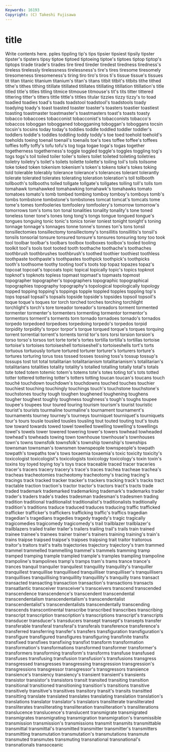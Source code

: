 ```yaml
---
Keywords: 16193 
Copyright: (C) Takeshi Fujisawa
---
```


# title

Write contents here.
pples tippling tip's tips tipsier tipsiest tipsily
tipster tipster's tipsters tipsy tiptoe tiptoed tiptoeing tiptoe's tiptoes tiptop
tiptop's tiptops tirade tirade's tirades tire tired tireder tiredest tiredness
tiredness's tireless tirelessly tirelessness tirelessness's tire's tires tiresome tiresomely tiresomeness
tiresomeness's tiring tiro tiro's tiros ti's tissue tissue's tissues tit
titan titanic titanium titanium's titan's titans titbit titbit's titbits tithe
tithed tithe's tithes tithing titillate titillated titillates titillating titillation titillation's
title titled title's titles titling titmice titmouse titmouse's tit's tits
titter tittered tittering titter's titters tittle tittle's tittles titular tizzies
tizzy tizzy's to toad toadied toadies toad's toads toadstool toadstool's
toadstools toady toadying toady's toast toasted toaster toaster's toasters toastier
toastiest toasting toastmaster toastmaster's toastmasters toast's toasts toasty tobacco tobaccoes
tobacconist tobacconist's tobacconists tobacco's tobaccos toboggan tobogganed tobogganing toboggan's toboggans
tocsin tocsin's tocsins today today's toddies toddle toddled toddler toddler's
toddlers toddle's toddles toddling toddy toddy's toe toed toehold toehold's
toeholds toeing toenail toenail's toenails toe's toes toffee toffee's toffees
toffies toffy toffy's tofu tofu's tog toga togae toga's togas
together togetherness togetherness's toggle toggled toggle's toggles toggling tog's togs
togs's toil toiled toiler toiler's toilers toilet toileted toileting toiletries
toiletry toiletry's toilet's toilets toilette toilette's toiling toil's toils toilsome
toke toked token tokenism tokenism's token's tokens toke's tokes toking
told tolerable tolerably tolerance tolerance's tolerances tolerant tolerantly tolerate tolerated
tolerates tolerating toleration toleration's toll tollbooth tollbooth's tollbooths tolled tollgate
tollgate's tollgates tolling toll's tolls tom tomahawk tomahawked tomahawking tomahawk's
tomahawks tomato tomatoes tomato's tomb tombed tombing tomboy tomboy's tomboys
tomb's tombs tombstone tombstone's tombstones tomcat tomcat's tomcats tome tome's
tomes tomfooleries tomfoolery tomfoolery's tomorrow tomorrow's tomorrows tom's toms ton
tonal tonalities tonality tonality's tone toned toneless toner tone's tones
tong tong's tongs tongue tongued tongue's tongues tonguing tonic tonic's
tonics tonier toniest tonight tonight's toning tonnage tonnage's tonnages tonne
tonne's tonnes ton's tons tonsil tonsillectomies tonsillectomy tonsillectomy's tonsillitis tonsillitis's
tonsil's tonsils tonsorial tonsure tonsured tonsure's tonsures tonsuring tony too
took tool toolbar toolbar's toolbars toolbox toolboxes toolbox's tooled tooling
toolkit tool's tools toot tooted tooth toothache toothache's toothaches toothbrush
toothbrushes toothbrush's toothed toothier toothiest toothless toothpaste toothpaste's toothpastes toothpick
toothpick's toothpicks tooth's toothsome toothy tooting toot's toots top topaz
topazes topaz's topcoat topcoat's topcoats topic topical topically topic's topics
topknot topknot's topknots topless topmast topmast's topmasts topmost topographer topographer's
topographers topographic topographical topographies topography topography's topological topologically topology topped
topping topping's toppings topple toppled topples toppling top's tops topsail
topsail's topsails topside topside's topsides topsoil topsoil's toque toque's toques
tor torch torched torches torching torchlight torchlight's torch's tore toreador
toreador's toreadors torment tormented tormenter tormenter's tormenters tormenting tormentor tormentor's
tormentors torment's torments torn tornado tornadoes tornado's tornados torpedo torpedoed
torpedoes torpedoing torpedo's torpedos torpid torpidity torpidity's torpor torpor's torque
torqued torque's torques torquing torrent torrential torrent's torrents torrid tor's
tors torsi torsion torsion's torso torso's torsos tort torte torte's
tortes tortilla tortilla's tortillas tortoise tortoise's tortoises tortoiseshell tortoiseshell's tortoiseshells
tort's torts tortuous tortuously torture tortured torturer torturer's torturers torture's
tortures torturing torus toss tossed tosses tossing toss's tossup tossup's
tossups tost tot total totalitarian totalitarianism totalitarianism's totalitarian's totalitarians totalities
totality totality's totalled totalling totally total's totals tote toted totem
totemic totem's totems tote's totes toting tot's tots totted totter
tottered tottering totter's totters totting toucan toucan's toucans touch touché
touchdown touchdown's touchdowns touched touches touchier touchiest touching touchingly touchings
touch's touchstone touchstone's touchstones touchy tough toughen toughened toughening toughens
tougher toughest toughly toughness toughness's tough's toughs toupee toupee's toupees
tour toured touring tourism tourism's tourist touristic tourist's tourists tourmaline
tourmaline's tournament tournament's tournaments tourney tourney's tourneys tourniquet tourniquet's tourniquets
tour's tours tousle tousled tousles tousling tout touted touting tout's
touts tow toward towards towed towel towelled towelling towelling's towellings
towel's towels tower towered towering tower's towers towhead towheaded towhead's
towheads towing town townhouse townhouse's townhouses town's towns townsfolk townsfolk's
township township's townships townsman townsman's townsmen townspeople townspeople's towpath towpath's
towpaths tow's tows toxaemia toxaemia's toxic toxicity toxicity's toxicologist toxicologist's
toxicologists toxicology toxicology's toxin toxin's toxins toy toyed toying toy's
toys trace traceable traced tracer traceries tracer's tracers tracery tracery's
trace's traces trachea tracheae trachea's tracheas tracheotomies tracheotomy tracheotomy's tracing
tracing's tracings track tracked tracker tracker's trackers tracking track's tracks
tract tractable traction traction's tractor tractor's tractors tract's tracts trade
traded trademark trademarked trademarking trademark's trademarks trader trader's traders trade's
trades tradesman tradesman's tradesmen trading tradition traditional traditionalist traditionalist's traditionalists
traditionally tradition's traditions traduce traduced traduces traducing traffic trafficked trafficker
trafficker's traffickers trafficking traffic's traffics tragedian tragedian's tragedians tragedies tragedy
tragedy's tragic tragically tragicomedies tragicomedy tragicomedy's trail trailblazer trailblazer's trailblazers
trailed trailer trailer's trailers trailing trail's trails train trained trainee
trainee's trainees trainer trainer's trainers training training's train's trains traipse
traipsed traipse's traipses traipsing trait traitor traitorous traitor's traitors trait's
traits trajectories trajectory trajectory's tram trammed trammel trammelled trammelling trammel's
trammels tramming tramp tramped tramping trample trampled trample's tramples trampling
trampoline trampoline's trampolines tramp's tramps tram's trams trance trance's trances
tranquil tranquiler tranquilest tranquility tranquility's tranquiller tranquillest tranquillise tranquillised tranquilliser
tranquilliser's tranquillisers tranquillises tranquillising tranquillity tranquillity's tranquilly trans transact transacted
transacting transaction transaction's transactions transacts transatlantic transceiver transceiver's transceivers transcend
transcended transcendence transcendence's transcendent transcendental transcendentalism transcendentalism's transcendentalist transcendentalist's transcendentalists
transcendentally transcending transcends transcontinental transcribe transcribed transcribes transcribing transcript transcription
transcription's transcriptions transcript's transcripts transducer transducer's transducers transept transept's transepts
transfer transferable transferal transferal's transferals transference transference's transferred transferring transfer's
transfers transfiguration transfiguration's transfigure transfigured transfigures transfiguring transfinite transfix transfixed
transfixes transfixing transfixt transform transformation transformation's transformations transformed transformer transformer's
transformers transforming transform's transforms transfuse transfused transfuses transfusing transfusion transfusion's
transfusions transgress transgressed transgresses transgressing transgression transgression's transgressions transgressor transgressor's
transgressors transience transience's transiency transiency's transient transient's transients transistor transistor's
transistors transit transited transiting transition transitional transitioned transitioning transition's transitions
transitive transitively transitive's transitives transitory transit's transits transitted transitting translate
translated translates translating translation translation's translations translator translator's translators transliterate
transliterated transliterates transliterating transliteration transliteration's transliterations translucence translucence's translucent transmigrate
transmigrated transmigrates transmigrating transmigration transmigration's transmissible transmission transmission's transmissions transmit
transmits transmittable transmittal transmittal's transmitted transmitter transmitter's transmitters transmitting transmutation
transmutation's transmutations transmute transmuted transmutes transmuting transnational transnational's transnationals transoceanic
